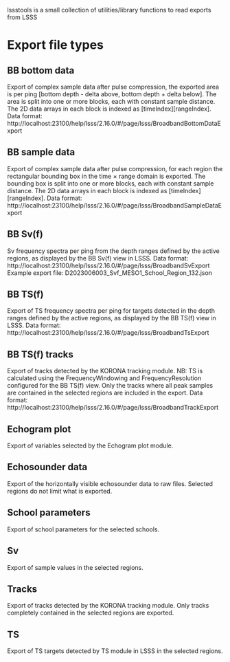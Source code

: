 lssstools is a small collection of utilities/library functions to read
exports from LSSS

# Export file types

## BB bottom data
Export of complex sample data after pulse compression, the exported area is per ping [bottom depth - delta above, bottom depth + delta below]. 
The area is split into one or more blocks, each with constant sample distance. 
The 2D data arrays in each block is indexed as [timeIndex][rangeIndex].
Data format: http://localhost:23100/help/lsss/2.16.0/#/page/lsss/BroadbandBottomDataExport
## BB sample data
Export of complex sample data after pulse compression, for each region the rectangular bounding box in the time × range domain is exported. 
The bounding box is split into one or more blocks, each with constant sample distance. The 2D data arrays in each block is indexed as [timeIndex][rangeIndex].
Data format: http://localhost:23100/help/lsss/2.16.0/#/page/lsss/BroadbandSampleDataExport
## BB Sv(f)
Sv frequency spectra per ping from the depth ranges defined by the active regions, as displayed by the BB Sv(f) view in LSSS.
Data format: http://localhost:23100/help/lsss/2.16.0/#/page/lsss/BroadbandSvExport
Example export file: D2023006003_Svf_MESO1_School_Region_132.json
## BB TS(f)
Export of TS frequency spectra per ping for targets detected in the depth ranges defined by the active regions, as displayed by the BB TS(f) view in LSSS.
Data format: http://localhost:23100/help/lsss/2.16.0/#/page/lsss/BroadbandTsExport
## BB TS(f) tracks
Export of tracks detected by the KORONA tracking module. NB: TS is calculated using the FrequencyWindowing and FrequencyResolution configured for the BB TS(f) view. 
Only the tracks where all peak samples are contained in the selected regions are included in the export.
Data format: http://localhost:23100/help/lsss/2.16.0/#/page/lsss/BroadbandTrackExport
## Echogram plot
Export of variables selected by the Echogram plot module.
## Echosounder data
Export of the horizontally visible echosounder data to raw files. Selected regions do not limit what is exported.
## School parameters
Export of school parameters for the selected schools.
## Sv
Export of sample values in the selected regions.
## Tracks
Export of tracks detected by the KORONA tracking module. Only tracks completely contained in the selected regions are exported.
## TS
Export of TS targets detected by TS module in LSSS in the selected regions.
